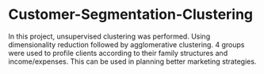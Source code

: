 # Customer-Segmentation-Clustering
In this project, unsupervised clustering was performed. Using dimensionality reduction followed by agglomerative clustering. 4 groups were used to profile clients according to their family structures and income/expenses. This can be used in planning better marketing strategies.
